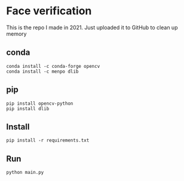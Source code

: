 # Face verification
This is the repo I made in 2021. Just uploaded it to GitHub to clean up memory

## conda
```
conda install -c conda-forge opencv
conda install -c menpo dlib
```

## pip
```
pip install opencv-python
pip install dlib
```

## Install
```
pip install -r requirements.txt
```

## Run
```
python main.py
```